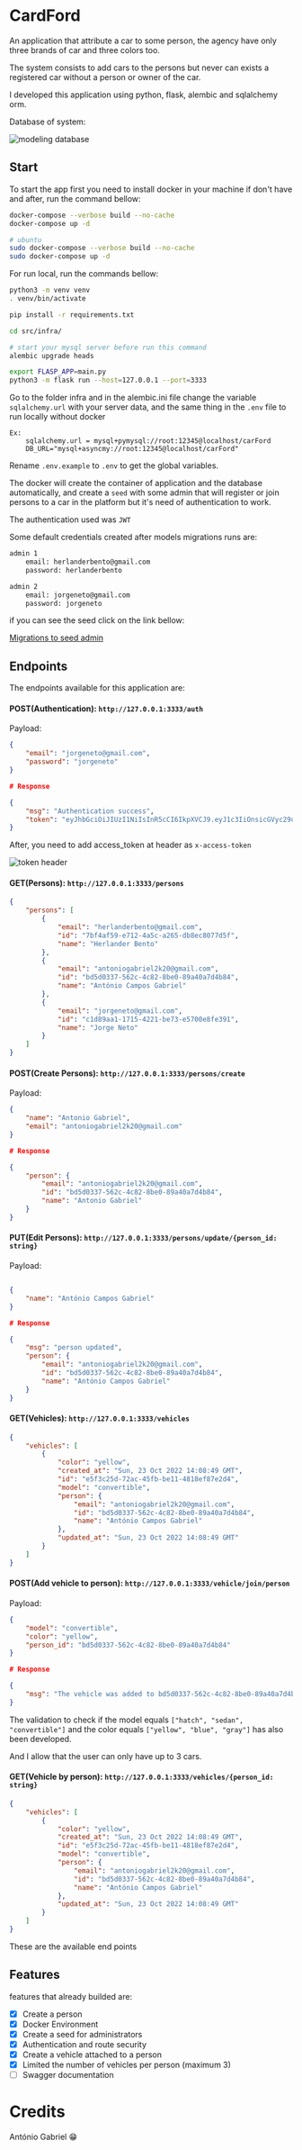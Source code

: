 # CardFord

An application that attribute a car to some person, the agency have only three brands of car and three colors too.

The system consists to add cars to the persons but never can exists a registered car without a person or owner of the car.

I developed this application using python, flask, alembic and sqlalchemy orm.

Database of system:

<img src="assets/modeling.png" alt="modeling database">

## Start

To start the app first you need to install docker in your machine if don't have and after, run the command bellow:

```bash
docker-compose --verbose build --no-cache
docker-compose up -d

# ubuntu
sudo docker-compose --verbose build --no-cache
sudo docker-compose up -d
```
For run local, run the commands bellow:

```bash
python3 -m venv venv
. venv/bin/activate

pip install -r requirements.txt

cd src/infra/

# start your mysql server before run this command
alembic upgrade heads

export FLASP_APP=main.py
python3 -m flask run --host=127.0.0.1 --port=3333
```
Go to the folder infra and in the alembic.ini file change the variable `sqlalchemy.url` with your server data, and the same thing in the `.env` file to run locally without docker

	Ex:
		sqlalchemy.url = mysql+pymysql://root:12345@localhost/carFord
		DB_URL="mysql+asyncmy://root:12345@localhost/carFord"
		
Rename `.env.example` to `.env` to get the global variables.

The docker will create the container of application and the database automatically, and create a `seed` with some admin that will register or join persons to a car in the platform but it's need of authentication to work.

The authentication used was `JWT`

Some default credentials created after models migrations runs are:

```txt
admin 1
	email: herlanderbento@gmail.com
	password: herlanderbento

admin 2
	email: jorgeneto@gmail.com
	password: jorgeneto
```

if you can see the seed click on the link bellow:

[Migrations to seed admin](src/infra/migrations/versions/a027978e324e_create_migration_seed.py)

## Endpoints

The endpoints available for this application are:

#### POST(Authentication): `http://127.0.0.1:3333/auth`

Payload:
```json
{
	"email": "jorgeneto@gmail.com",
	"password": "jorgeneto"
}

# Response

{
	"msg": "Authentication success",
	"token": "eyJhbGciOiJIUzI1NiIsInR5cCI6IkpXVCJ9.eyJ1c3IiOnsicGVyc29uX2lkIjoiYzFkODlhYTEtMTcxNS00MjIxLWJlNzMtZTU3MDBlOGZlMzkxIiwiZW1haWwiOiJqb3JnZW5ldG9AZ21haWwuY29tIn0sImV4cCI6MTY2NjU1MzMwNH0.8Ino9GIo5RzxdyJQ_yomJ_1Lb4BVXs1U9gICrn_C04M"
}
```

After, you need to add access_token at header as 
`x-access-token`

<img src="assets/token_header.png" alt="token header"/>

#### GET(Persons): `http://127.0.0.1:3333/persons`

```json
{
	"persons": [
		{
			"email": "herlanderbento@gmail.com",
			"id": "7bf4af59-e712-4a5c-a265-db8ec8077d5f",
			"name": "Herlander Bento"
		},
		{
			"email": "antoniogabriel2k20@gmail.com",
			"id": "bd5d0337-562c-4c82-8be0-89a40a7d4b84",
			"name": "António Campos Gabriel"
		},
		{
			"email": "jorgeneto@gmail.com",
			"id": "c1d89aa1-1715-4221-be73-e5700e8fe391",
			"name": "Jorge Neto"
		}
	]
}
```
#### POST(Create Persons): `http://127.0.0.1:3333/persons/create`

Payload:
```json
{
	"name": "Antonio Gabriel",
	"email": "antoniogabriel2k20@gmail.com"
}

# Response

{
	"person": {
		"email": "antoniogabriel2k20@gmail.com",
		"id": "bd5d0337-562c-4c82-8be0-89a40a7d4b84",
		"name": "Antonio Gabriel"
	}
}
```
#### PUT(Edit Persons): `http://127.0.0.1:3333/persons/update/{person_id: string}`

Payload:
```json

{
	"name": "António Campos Gabriel"
}

# Response

{
	"msg": "person updated",
	"person": {
		"email": "antoniogabriel2k20@gmail.com",
		"id": "bd5d0337-562c-4c82-8be0-89a40a7d4b84",
		"name": "António Campos Gabriel"
	}
}
```
#### GET(Vehicles): `http://127.0.0.1:3333/vehicles`

```json
{
	"vehicles": [
		{
			"color": "yellow",
			"created_at": "Sun, 23 Oct 2022 14:08:49 GMT",
			"id": "e5f3c25d-72ac-45fb-be11-4818ef87e2d4",
			"model": "convertible",
			"person": {
				"email": "antoniogabriel2k20@gmail.com",
				"id": "bd5d0337-562c-4c82-8be0-89a40a7d4b84",
				"name": "António Campos Gabriel"
			},
			"updated_at": "Sun, 23 Oct 2022 14:08:49 GMT"
		}
	]
}
```
#### POST(Add vehicle to person): `http://127.0.0.1:3333/vehicle/join/person`

Payload:
```json
{
	"model": "convertible",
	"color": "yellow",
	"person_id": "bd5d0337-562c-4c82-8be0-89a40a7d4b84"
}

# Response 

{
	"msg": "The vehicle was added to bd5d0337-562c-4c82-8be0-89a40a7d4b84 with success!"
}
```
The validation to check if the model equals `["hatch", "sedan", "convertible"]` and the color equals `["yellow", "blue", "gray"]` has also been developed.

And I allow that the user can only have up to 3 cars.

#### GET(Vehicle by person): `http://127.0.0.1:3333/vehicles/{person_id: string}`

```json
{
	"vehicles": [
		{
			"color": "yellow",
			"created_at": "Sun, 23 Oct 2022 14:08:49 GMT",
			"id": "e5f3c25d-72ac-45fb-be11-4818ef87e2d4",
			"model": "convertible",
			"person": {
				"email": "antoniogabriel2k20@gmail.com",
				"id": "bd5d0337-562c-4c82-8be0-89a40a7d4b84",
				"name": "António Campos Gabriel"
			},
			"updated_at": "Sun, 23 Oct 2022 14:08:49 GMT"
		}
	]
}
```
These are the available end points

## Features

features that already builded are:

- [x] Create a person
- [x] Docker Environment
- [x] Create a seed for administrators
- [x] Authentication and route security
- [x] Create a vehicle attached to a person
- [x] Limited the number of vehicles per person (maximum 3)
- [ ] Swagger documentation

# Credits

António Gabriel 😁

